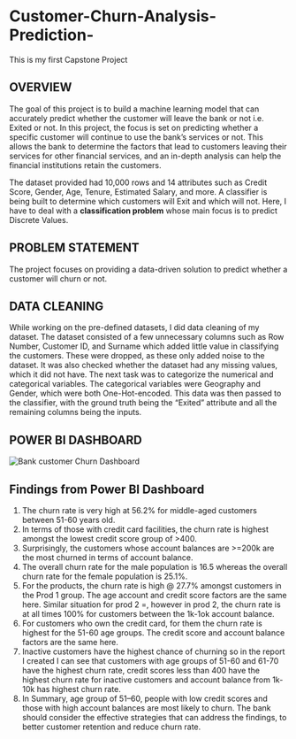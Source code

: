 # Customer-Churn-Analysis-Prediction-
This is my first Capstone Project 

## OVERVIEW

The goal of this project is to build a machine learning model that can accurately predict whether the customer will leave the bank or not i.e. Exited or not. In this project, the focus is set on predicting whether a specific customer will continue to use the bank’s services or not. This allows the bank to determine the factors that lead to customers leaving their services for other financial services, and an in-depth analysis can help the financial institutions retain the customers.

The dataset provided had 10,000 rows and 14 attributes such as Credit Score, Gender, Age, Tenure, Estimated Salary, and more. A classifier is being built to determine which customers will Exit and which will not. Here, I have to deal with a **classification problem** whose main focus is to predict Discrete Values.

## PROBLEM STATEMENT

The project focuses on providing a data-driven solution to predict whether a customer will churn or not.

## DATA CLEANING

While working on the pre-defined datasets, I did data cleaning of my dataset. The dataset consisted of a few unnecessary columns such as Row Number, Customer ID, and Surname which added little value in classifying the customers. These were dropped, as these only added noise to the dataset. It was also checked whether the dataset had any missing values, which it did not have.
The next task was to categorize the numerical and categorical variables. The categorical variables were Geography and Gender, which were both One-Hot-encoded. This data was then passed to the classifier, with the ground truth being the “Exited” attribute and all the remaining columns being the inputs.

## POWER BI DASHBOARD

![Bank customer Churn Dashboard](https://github.com/muskansinghal14/Customer-Churn-Analysis-Prediction-/assets/140623673/24d1efcd-5d17-4f0d-b487-ef6174fcc331)

## Findings from Power BI Dashboard

1) The churn rate is very high at 56.2% for middle-aged customers between 51-60 years old.
2) In terms of those with credit card facilities, the churn rate is highest amongst the lowest credit score group of >400.
3) Surprisingly, the customers whose account balances are >=200k are the most churned in terms of account balance. 
4) The overall churn rate for the male population is 16.5 whereas the overall churn rate for the female population is 25.1%. 
5) For the products, the churn rate is high @ 27.7% amongst customers in the Prod 1 group. The age account and credit score factors are the same here. Similar situation for prod 2 =, however in prod 2, the churn rate is at all times 100% for customers between the 1k-1ok account balance. 
6) For customers who own the credit card, for them the churn rate is highest for the 51-60 age groups. The credit score and account balance factors are the same here. 
7) Inactive customers have the highest chance of churning so in the report I created I can see that customers with age groups of 51-60 and 61-70 have the highest churn rate, credit scores less than 400 have the highest churn rate for inactive customers and account balance from 1k-10k has highest churn rate. 
8) In Summary, age group of 51–60, people with low credit scores and those with high account balances are most likely to churn. The bank should consider the effective strategies that can address the findings, to better customer retention and reduce churn rate. 







































